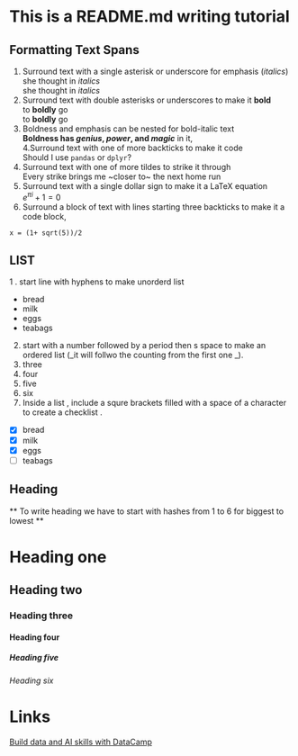 # This is a README.md writing tutorial
## Formatting Text Spans
1. Surround text with a single asterisk or underscore for emphasis (*italics*)<br>
she thought in *italics*<br>
she thought in _italics_<br>
2. Surround text with double asterisks or underscores to make it **bold**<br>
to **boldly** go<br>
to __boldly__ go<br>
3. Boldness and emphasis can be nested for bold-italic text<br>
**Boldness has *genius*, _power_, and *magic*** in it,<br>
4.Surround text with one of more backticks to make it code<br>
Should I use `pandas` or `dplyr`?<br>
5. Surround text with one of more tildes to strike it through<br>
Every strike brings me ~closer to~ the next home run<br>
6. Surround text with a single dollar sign to make it a LaTeX equation<br>
$e^{\pi i} + 1 = 0$
7. Surround a block of text with lines starting three backticks to make it a code block,<br>
```
x = (1+ sqrt(5))/2
```
## LIST
1 . start line with hyphens to make unorderd list <br>
- bread
- milk
- eggs
- teabags
2. start with a number followed by a period then s space to make an ordered list (_it will follwo the counting from the first one _). <br>
3. three
1. four
1. five
1. six
3. Inside a list , include a squre brackets filled with a space of a character to create a checklist . <br>
- [x] bread
- [x] milk
- [x] eggs
- [ ] teabags
## Heading 
** To write heading we have to start with hashes from 1 to 6 for biggest to lowest **
# Heading one
## Heading two
### Heading three 
#### Heading four
##### Heading five
###### Heading six
# Links 
[Build data and AI skills with DataCamp](https://www.datacamp.com)
